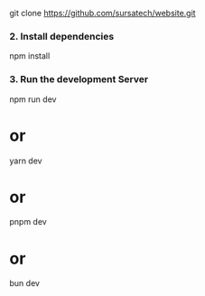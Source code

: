 git clone https://github.com/sursatech/website.git



### 2. Install dependencies
npm install


### 3. Run the development Server
npm run dev
# or
yarn dev
# or
pnpm dev
# or
bun dev